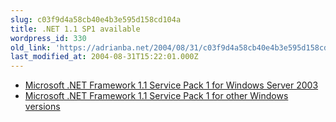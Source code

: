 ```yaml
---
slug: c03f9d4a58cb40e4b3e595d158cd104a
title: .NET 1.1 SP1 available
wordpress_id: 330
old_link: 'https://adrianba.net/2004/08/31/c03f9d4a58cb40e4b3e595d158cd104a/'
last_modified_at: 2004-08-31T15:22:01.000Z
---
```


  * [
Microsoft .NET Framework 1.1 Service Pack 1 for Windows Server
2003](http://www.microsoft.com/downloads/details.aspx?familyid=AE7EDEF7-2CB7-4864-8623-A1038563DF23)
  * [
Microsoft .NET Framework 1.1 Service Pack 1 for other Windows
versions](http://www.microsoft.com/downloads/details.aspx?FamilyId=A8F5654F-088E-40B2-BBDB-A83353618B38)
